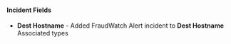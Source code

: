 
#### Incident Fields
- **Dest Hostname** - Added FraudWatch Alert incident to **Dest Hostname** Associated types
